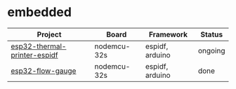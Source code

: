 # embedded

| Project | Board | Framework | Status |
| ------- | ----- | --------- | ------ |
| [esp32-thermal-printer-espidf](esp32-thermal-printer-espidf/) | nodemcu-32s | espidf, arduino | ongoing |
| [esp32-flow-gauge](esp-32-flow-gauge/) | nodemcu-32s | espidf, arduino | done |
